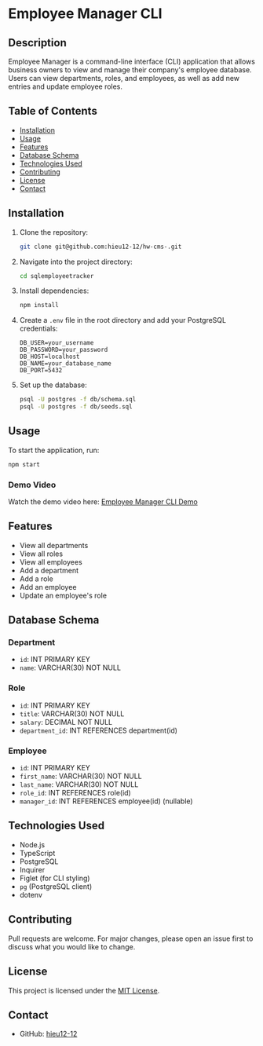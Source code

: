 # Employee Manager CLI

## Description

Employee Manager is a command-line interface (CLI) application that allows business owners to view and manage their company's employee database. Users can view departments, roles, and employees, as well as add new entries and update employee roles.

## Table of Contents

- [Installation](#installation)
- [Usage](#usage)
- [Features](#features)
- [Database Schema](#database-schema)
- [Technologies Used](#technologies-used)
- [Contributing](#contributing)
- [License](#license)
- [Contact](#contact)

## Installation

1. Clone the repository:

    ```bash
    git clone git@github.com:hieu12-12/hw-cms-.git
    ```

2. Navigate into the project directory:

    ```bash
    cd sqlemployeetracker
    ```

3. Install dependencies:

    ```bash
    npm install
    ```

4. Create a `.env` file in the root directory and add your PostgreSQL credentials:

    ```env
    DB_USER=your_username
    DB_PASSWORD=your_password
    DB_HOST=localhost
    DB_NAME=your_database_name
    DB_PORT=5432
    ```

5. Set up the database:

    ```bash
    psql -U postgres -f db/schema.sql
    psql -U postgres -f db/seeds.sql
    ```

## Usage

To start the application, run:

```bash
npm start
```

### Demo Video

Watch the demo video here: [Employee Manager CLI Demo](https://www.youtube.com/watch?v=S0t8_bCLXoI)

## Features

- View all departments
- View all roles
- View all employees
- Add a department
- Add a role
- Add an employee
- Update an employee's role

## Database Schema

### Department

- `id`: INT PRIMARY KEY
- `name`: VARCHAR(30) NOT NULL

### Role

- `id`: INT PRIMARY KEY
- `title`: VARCHAR(30) NOT NULL
- `salary`: DECIMAL NOT NULL
- `department_id`: INT REFERENCES department(id)

### Employee

- `id`: INT PRIMARY KEY
- `first_name`: VARCHAR(30) NOT NULL
- `last_name`: VARCHAR(30) NOT NULL
- `role_id`: INT REFERENCES role(id)
- `manager_id`: INT REFERENCES employee(id) (nullable)

## Technologies Used

- Node.js
- TypeScript
- PostgreSQL
- Inquirer
- Figlet (for CLI styling)
- `pg` (PostgreSQL client)
- dotenv

## Contributing

Pull requests are welcome. For major changes, please open an issue first to discuss what you would like to change.

## License

This project is licensed under the [MIT License](https://choosealicense.com/licenses/mit/).

## Contact

- GitHub: [hieu12-12](https://github.com/hieu12-12/hw-cms-)

